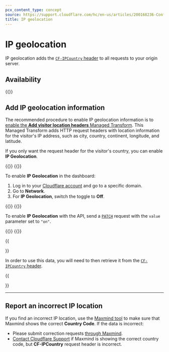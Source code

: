 ```yaml
---
pcx_content_type: concept
source: https://support.cloudflare.com/hc/en-us/articles/200168236-Configuring-IP-geolocation
title: IP geolocation
---
```


# IP geolocation

IP geolocation adds the [`CF-IPCountry` header](/fundamentals/reference/http-request-headers/#cf-ipcountry) to all requests to your origin server.

## Availability

{{<feature-table id="network.ip_geolocation">}}

## Add IP geolocation information

The recommended procedure to enable IP geolocation information is to [enable the **Add visitor location headers** Managed Transform](/rules/transform/managed-transforms/reference/). This Managed Transform adds HTTP request headers with location information for the visitor's IP address, such as city, country, continent, longitude, and latitude.

If you only want the request header for the visitor's country, you can enable **IP Geolocation**.

{{<tabs labels="Dashboard | API">}}
{{<tab label="dashboard" no-code="true">}}

To enable **IP Geolocation** in the dashboard:

1.  Log in to your [Cloudflare account](https://dash.cloudflare.com) and go to a specific domain.
2.  Go to **Network**.
3.  For **IP Geolocation**, switch the toggle to **Off**.

{{</tab>}}
{{<tab label="api" no-code="true">}}

To enable **IP Geolocation** with the API, send a [`PATCH`](/api/operations/zone-settings-change-ip-geolocation-setting) request with the `value` parameter set to `"on"`.

{{</tab>}}
{{</tabs>}}

{{<Aside type="note">}}

In order to use this data, you will need to then retrieve it from the [`CF-IPCountry` header](/fundamentals/reference/http-request-headers/#cf-ipcountry).

{{</Aside>}}

___


## Report an incorrect IP location

If you find an incorrect IP location, use the [Maxmind tool](https://www.maxmind.com/en/geoip2-precision-demo) to make sure that Maxmind shows the correct **Country Code**. If the data is incorrect:

-   Please submit correction requests [through Maxmind](https://support.maxmind.com/hc/en-us/articles/4408252036123-GeoIP-Corrections).
-   [Contact Cloudflare Support](/support/contacting-cloudflare-support/) if Maxmind is showing the correct country code, but **CF-IPCountry** request header is incorrect.
